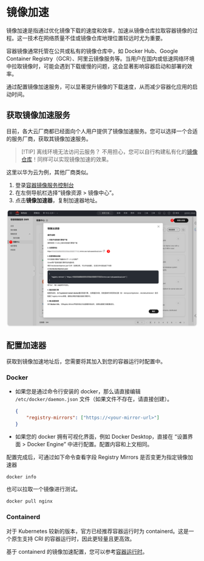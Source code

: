 # 镜像加速

镜像加速是指通过优化镜像下载的速度和效率，加速从镜像仓库拉取容器镜像的过程。这一技术在网络质量不佳或镜像仓库地理位置较远时尤为重要。

容器镜像通常托管在公共或私有的镜像仓库中，如 Docker Hub、Google Container Registry（GCR）、阿里云镜像服务等。当用户在国内或低速网络环境中拉取镜像时，可能会遇到下载缓慢的问题，这会显著影响容器启动和部署的效率。

通过配置镜像加速服务，可以显著提升镜像的下载速度，从而减少容器化应用的启动时间。

## 获取镜像加速服务

目前，各大云厂商都已经面向个人用户提供了镜像加速服务。您可以选择一个合适的服务厂商，获取其镜像加速服务。

> [!TIP] 离线环境无法访问云服务？
> 不用担心，您可以自行构建私有化的[镜像仓库](./registry.md)！同样可以实现镜像加速的效果。

这里以华为云为例，其他厂商类似。

1. 登录[容器镜像服务控制台](https://console.huaweicloud.com/swr/#/swr/dashboard)
2. 在左侧导航栏选择“镜像资源 > 镜像中心”。
3. 点击**镜像加速器**，复制加速器地址。

![镜像加速地址申请](../../images/swr-mirror.png)

## 配置加速器

获取到镜像加速地址后，您需要将其加入到您的容器运行时配置中。

### Docker

-   如果您是通过命令行安装的 docker，那么请直接编辑 `/etc/docker/daemon.json` 文件（如果文件不存在，请直接创建）。
    ```json
    {
        "registry-mirrors": ["https://<your-mirror-url>"]
    }
    ```
-   如果您的 docker 拥有可视化界面，例如 Docker Desktop，直接在 “设置界面 > Docker Engine” 中进行配置。配置内容和上文相同。

配置完成后，可通过如下命令查看字段 Registry Mirrors 是否变更为指定镜像加速器

```bash
docker info
```

也可以拉取一个镜像进行测试。

```bash
docker pull nginx
```

### Containerd

对于 Kubernetes 较新的版本，官方已经推荐容器运行时为 containerd。这是一个原生支持 CRI 的容器运行时，因此更轻量且更高效。

基于 containerd 的镜像加速配置，您可以参考[容器运行时](./container-running)。
